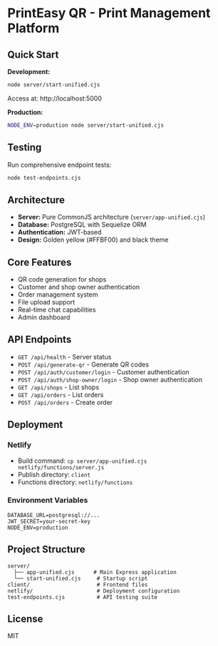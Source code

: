 # PrintEasy QR - Print Management Platform

## Quick Start

**Development:**
```bash
node server/start-unified.cjs
```
Access at: http://localhost:5000

**Production:**
```bash
NODE_ENV=production node server/start-unified.cjs
```

## Testing

Run comprehensive endpoint tests:
```bash
node test-endpoints.cjs
```

## Architecture

- **Server:** Pure CommonJS architecture (`server/app-unified.cjs`)
- **Database:** PostgreSQL with Sequelize ORM
- **Authentication:** JWT-based
- **Design:** Golden yellow (#FFBF00) and black theme

## Core Features

- QR code generation for shops
- Customer and shop owner authentication
- Order management system
- File upload support
- Real-time chat capabilities
- Admin dashboard

## API Endpoints

- `GET /api/health` - Server status
- `POST /api/generate-qr` - Generate QR codes
- `POST /api/auth/customer/login` - Customer authentication
- `POST /api/auth/shop-owner/login` - Shop owner authentication
- `GET /api/shops` - List shops
- `GET /api/orders` - List orders
- `POST /api/orders` - Create order

## Deployment

### Netlify
- Build command: `cp server/app-unified.cjs netlify/functions/server.js`
- Publish directory: `client`
- Functions directory: `netlify/functions`

### Environment Variables
```
DATABASE_URL=postgresql://...
JWT_SECRET=your-secret-key
NODE_ENV=production
```

## Project Structure

```
server/
  ├── app-unified.cjs      # Main Express application
  └── start-unified.cjs     # Startup script
client/                     # Frontend files
netlify/                    # Deployment configuration
test-endpoints.cjs          # API testing suite
```

## License

MIT